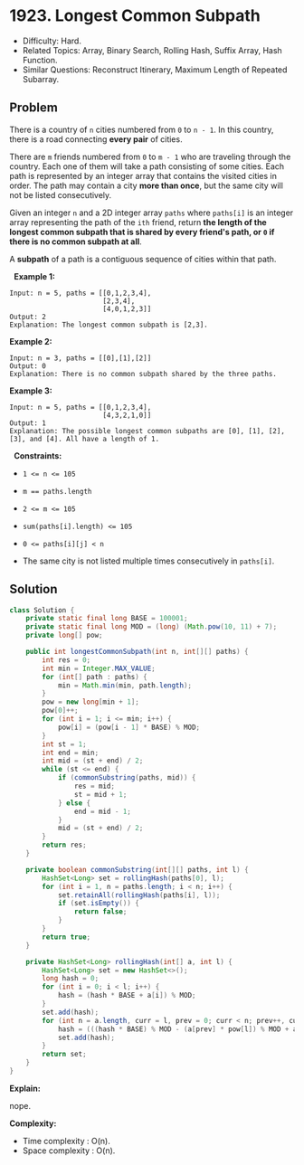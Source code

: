 # 1923. Longest Common Subpath

- Difficulty: Hard.
- Related Topics: Array, Binary Search, Rolling Hash, Suffix Array, Hash Function.
- Similar Questions: Reconstruct Itinerary, Maximum Length of Repeated Subarray.

## Problem

There is a country of ```n``` cities numbered from ```0``` to ```n - 1```. In this country, there is a road connecting **every pair** of cities.

There are ```m``` friends numbered from ```0``` to ```m - 1``` who are traveling through the country. Each one of them will take a path consisting of some cities. Each path is represented by an integer array that contains the visited cities in order. The path may contain a city **more than once**, but the same city will not be listed consecutively.

Given an integer ```n``` and a 2D integer array ```paths``` where ```paths[i]``` is an integer array representing the path of the ```ith``` friend, return **the length of the **longest common subpath** that is shared by **every** friend's path, or **```0```** if there is no common subpath at all**.

A **subpath** of a path is a contiguous sequence of cities within that path.

 
**Example 1:**

```
Input: n = 5, paths = [[0,1,2,3,4],
                       [2,3,4],
                       [4,0,1,2,3]]
Output: 2
Explanation: The longest common subpath is [2,3].
```

**Example 2:**

```
Input: n = 3, paths = [[0],[1],[2]]
Output: 0
Explanation: There is no common subpath shared by the three paths.
```

**Example 3:**

```
Input: n = 5, paths = [[0,1,2,3,4],
                       [4,3,2,1,0]]
Output: 1
Explanation: The possible longest common subpaths are [0], [1], [2], [3], and [4]. All have a length of 1.
```

 
**Constraints:**


	
- ```1 <= n <= 105```
	
- ```m == paths.length```
	
- ```2 <= m <= 105```
	
- ```sum(paths[i].length) <= 105```
	
- ```0 <= paths[i][j] < n```
	
- The same city is not listed multiple times consecutively in ```paths[i]```.



## Solution

```java
class Solution {
    private static final long BASE = 100001;
    private static final long MOD = (long) (Math.pow(10, 11) + 7);
    private long[] pow;

    public int longestCommonSubpath(int n, int[][] paths) {
        int res = 0;
        int min = Integer.MAX_VALUE;
        for (int[] path : paths) {
            min = Math.min(min, path.length);
        }
        pow = new long[min + 1];
        pow[0]++;
        for (int i = 1; i <= min; i++) {
            pow[i] = (pow[i - 1] * BASE) % MOD;
        }
        int st = 1;
        int end = min;
        int mid = (st + end) / 2;
        while (st <= end) {
            if (commonSubstring(paths, mid)) {
                res = mid;
                st = mid + 1;
            } else {
                end = mid - 1;
            }
            mid = (st + end) / 2;
        }
        return res;
    }

    private boolean commonSubstring(int[][] paths, int l) {
        HashSet<Long> set = rollingHash(paths[0], l);
        for (int i = 1, n = paths.length; i < n; i++) {
            set.retainAll(rollingHash(paths[i], l));
            if (set.isEmpty()) {
                return false;
            }
        }
        return true;
    }

    private HashSet<Long> rollingHash(int[] a, int l) {
        HashSet<Long> set = new HashSet<>();
        long hash = 0;
        for (int i = 0; i < l; i++) {
            hash = (hash * BASE + a[i]) % MOD;
        }
        set.add(hash);
        for (int n = a.length, curr = l, prev = 0; curr < n; prev++, curr++) {
            hash = (((hash * BASE) % MOD - (a[prev] * pow[l]) % MOD + a[curr]) + MOD) % MOD;
            set.add(hash);
        }
        return set;
    }
}
```

**Explain:**

nope.

**Complexity:**

* Time complexity : O(n).
* Space complexity : O(n).
